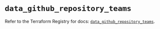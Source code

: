 # `data_github_repository_teams`

Refer to the Terraform Registry for docs: [`data_github_repository_teams`](https://registry.terraform.io/providers/integrations/github/6.4.0/docs/data-sources/repository_teams).
